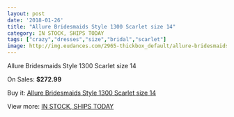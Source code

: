 ```yaml
---
layout: post
date: '2018-01-26'
title: "Allure Bridesmaids Style 1300 Scarlet size 14"
category: IN STOCK, SHIPS TODAY
tags: ["crazy","dresses","size","bridal","scarlet"]
image: http://img.eudances.com/2965-thickbox_default/allure-bridesmaids-style-1300-scarlet-size-14.jpg
---
```

Allure Bridesmaids Style 1300 Scarlet size 14

On Sales: **$272.99**
<a href="https://www.eudances.com/en/in-stock-ships-today/1033-allure-bridesmaids-style-1300-scarlet-size-14.html"><amp-img layout="responsive" width="600" height="600" src="//img.eudances.com/2965-thickbox_default/allure-bridesmaids-style-1300-scarlet-size-14.jpg" alt="Allure Bridesmaids Style 1300 Scarlet size 14 0" /></a>

Buy it: [Allure Bridesmaids Style 1300 Scarlet size 14](https://www.eudances.com/en/in-stock-ships-today/1033-allure-bridesmaids-style-1300-scarlet-size-14.html "Allure Bridesmaids Style 1300 Scarlet size 14")

View more: [IN STOCK, SHIPS TODAY](https://www.eudances.com/en/5-in-stock-ships-today "IN STOCK, SHIPS TODAY")